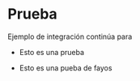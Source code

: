 # Prueba


Ejemplo de integración continúa para

* Esto es una prueba

* Esto es una pueba de fayos
